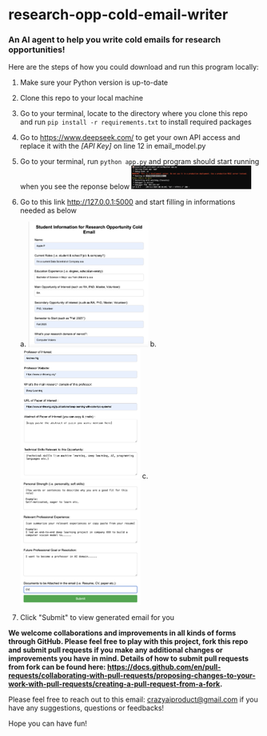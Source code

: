 # research-opp-cold-email-writer

### An AI agent to help you write cold emails for research opportunities!

Here are the steps of how you could download and run this program locally:

1. Make sure your Python version is up-to-date
2. Clone this repo to your local machine
3. Go to your terminal, locate to the directory where you clone this repo and run `pip install -r requirements.txt` to install required packages
4. Go to https://www.deepseek.com/ to get your own API access and replace it with the *[API Key]* on line 12 in email_model.py
5. Go to your terminal, run `python app.py` and program should start running when you see the reponse below
    <img src="https://github.com/crazyaiproduct/research-opp-cold-email-writer/blob/main/images/terminal%20reponse.png" alt="TerminalResponse" width="50%">
6. Go to this link http://127.0.0.1:5000 and start filling in informations needed as below

    a. <img src="https://github.com/crazyaiproduct/research-opp-cold-email-writer/blob/main/images/demo1.png" alt="Demo 1" width="50%">
    b. <img src="https://github.com/crazyaiproduct/research-opp-cold-email-writer/blob/main/images/demo2.png" alt="Demo 2" width="50%">
    c. <img src="https://github.com/crazyaiproduct/research-opp-cold-email-writer/blob/main/images/demo3.png" alt="Demo 3" width="50%">
7. Click "Submit" to view generated email for you

**We welcome collaborations and improvements in all kinds of forms through GitHub. Please feel free to play with this project, fork this repo and submit pull requests if you make any additional changes or improvements you have in mind. Details of how to submit pull requests from fork can be found here: https://docs.github.com/en/pull-requests/collaborating-with-pull-requests/proposing-changes-to-your-work-with-pull-requests/creating-a-pull-request-from-a-fork.**

Please feel free to reach out to this email: crazyaiproduct@gmail.com if you have any suggestions, questions or feedbacks!

Hope you can have fun!